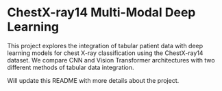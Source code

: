 # ChestX-ray14 Multi-Modal Deep Learning

This project explores the integration of tabular patient data with deep learning models for chest X-ray classification using the ChestX-ray14 dataset. We compare CNN and Vision Transformer architectures with two different methods of tabular data integration.

Will update this README with more details about the project.
